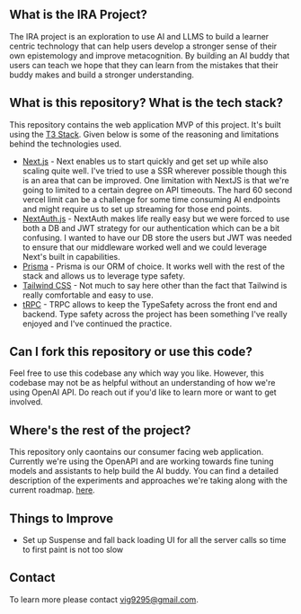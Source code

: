 ## What is the IRA Project?

The IRA project is an exploration to use AI and LLMS to build a learner centric technology that can help users develop a stronger sense of their own epistemology and improve metacognition. By building an AI buddy that users can teach we hope that they can learn from the mistakes that their buddy makes and build a stronger understanding.

## What is this repository? What is the tech stack?

This repository contains the web application MVP of this project. It's built using the [T3 Stack](https://create.t3.gg/). Given below is some of the reasoning and limitations behind the technologies used.

- [Next.js](https://nextjs.org) - Next enables us to start quickly and get set up while also scaling quite well. I've tried to use a SSR wherever possible though this is an area that can be improved. One limitation with NextJS is that we're going to limited to a certain degree on API timeouts. The hard 60 second vercel limit can be a challenge for some time consuming AI endpoints and might require us to set up streaming for those end points.
- [NextAuth.js](https://next-auth.js.org) - NextAuth makes life really easy but we were forced to use both a DB and JWT strategy for our authentication which can be a bit confusing. I wanted to have our DB store the users but JWT was needed to ensure that our middleware worked well and we could leverage Next's built in capabilities.
- [Prisma](https://prisma.io) - Prisma is our ORM of choice. It works well with the rest of the stack and allows us to leverage type safety.
- [Tailwind CSS](https://tailwindcss.com) - Not much to say here other than the fact that Tailwind is really comfortable and easy to use.
- [tRPC](https://trpc.io) - TRPC allows to keep the TypeSafety across the front end and backend. Type safety across the project has been something I've really enjoyed and I've continued the practice.

## Can I fork this repository or use this code?

Feel free to use this codebase any which way you like. However, this codebase may not be as helpful without an understanding of how we're using OpenAI API. Do reach out if you'd like to learn more or want to get involved.

## Where's the rest of the project?

This repository only caontains our consumer facing web application. Currently we're using the OpenAPI and are working towards fine tuning models and assistants to help build the AI buddy. You can find a detailed description of the experiments and approaches we're taking along with the current roadmap. [here](https://github.com/Bodhi-Edict/lastword).

## Things to Improve

- Set up Suspense and fall back loading UI for all the server calls so time to first paint is not too slow

## Contact

To learn more please contact vig9295@gmail.com.
